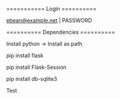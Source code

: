 =========== Login ==========

ebean@example.net | PASSWORD


========== Dependencies ==========

Install python -> Install as path

pip install flask

pip install Flask-Session

pip install db-sqlite3

Test